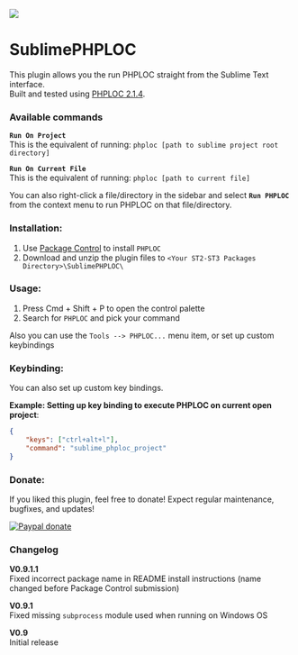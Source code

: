 ![](https://img.shields.io/badge/version-0.9.1.1-yellowgreen.svg)

SublimePHPLOC
===============

This plugin allows you the run PHPLOC straight from the Sublime Text interface.  
Built and tested using [PHPLOC 2.1.4](https://github.com/sebastianbergmann/phploc).


### Available commands
**`Run On Project`**  
This is the equivalent of running:  `phploc [path to sublime project root directory]`

**`Run On Current File`**  
This is the equivalent of running:  `phploc [path to current file]`

You can also right-click a file/directory in the sidebar and select **`Run PHPLOC`** from the context menu to run PHPLOC on that file/directory.


### Installation:
1. Use [Package Control](https://packagecontrol.io/installation) to install `PHPLOC`
2. Download and unzip the plugin files to `<Your ST2-ST3 Packages Directory>\SublimePHPLOC\`


### Usage:
1. Press Cmd + Shift + P to open the control palette
2. Search for `PHPLOC` and pick your command

Also you can use the `Tools --> PHPLOC...` menu item, or set up custom keybindings


### Keybinding:
You can also set up custom key bindings.

**Example: Setting up key binding to execute PHPLOC on current open project**:
```json
{
    "keys": ["ctrl+alt+l"],
    "command": "sublime_phploc_project"
}
```


### Donate:
If you liked this plugin, feel free to donate! Expect regular maintenance, bugfixes, and updates!

[![Paypal donate](https://www.paypalobjects.com/en_US/i/btn/btn_donate_LG.gif)](https://www.paypal.me/JLueken)


### Changelog

**V0.9.1.1**  
Fixed incorrect package name in README install instructions (name changed before Package Control submission)

**V0.9.1**  
Fixed missing `subprocess` module used when running on Windows OS

**V0.9**  
Initial release
